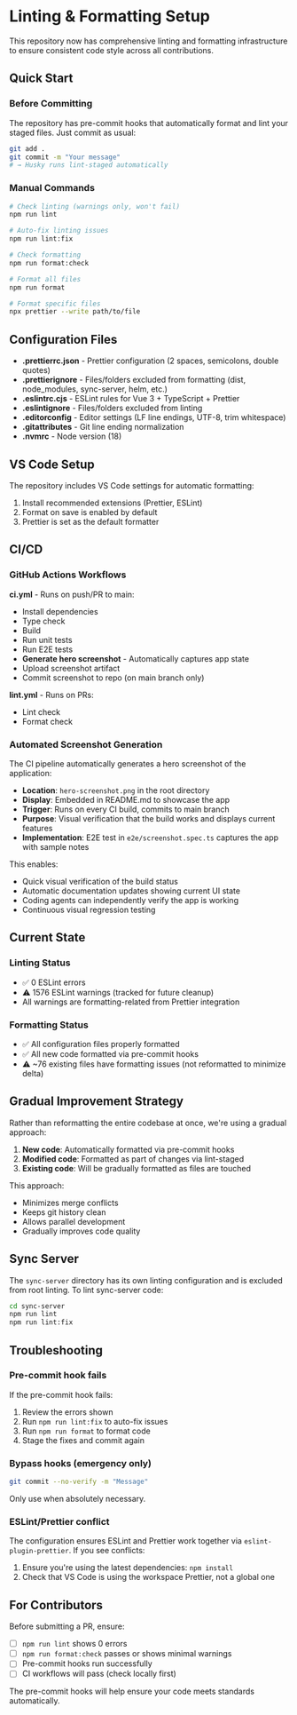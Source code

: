 # Linting & Formatting Setup

This repository now has comprehensive linting and formatting infrastructure to ensure consistent code style across all contributions.

## Quick Start

### Before Committing

The repository has pre-commit hooks that automatically format and lint your staged files. Just commit as usual:

```bash
git add .
git commit -m "Your message"
# → Husky runs lint-staged automatically
```

### Manual Commands

```bash
# Check linting (warnings only, won't fail)
npm run lint

# Auto-fix linting issues
npm run lint:fix

# Check formatting
npm run format:check

# Format all files
npm run format

# Format specific files
npx prettier --write path/to/file
```

## Configuration Files

- **.prettierrc.json** - Prettier configuration (2 spaces, semicolons, double quotes)
- **.prettierignore** - Files/folders excluded from formatting (dist, node_modules, sync-server, helm, etc.)
- **.eslintrc.cjs** - ESLint rules for Vue 3 + TypeScript + Prettier
- **.eslintignore** - Files/folders excluded from linting
- **.editorconfig** - Editor settings (LF line endings, UTF-8, trim whitespace)
- **.gitattributes** - Git line ending normalization
- **.nvmrc** - Node version (18)

## VS Code Setup

The repository includes VS Code settings for automatic formatting:

1. Install recommended extensions (Prettier, ESLint)
2. Format on save is enabled by default
3. Prettier is set as the default formatter

## CI/CD

### GitHub Actions Workflows

**ci.yml** - Runs on push/PR to main:

- Install dependencies
- Type check
- Build
- Run unit tests
- Run E2E tests
- **Generate hero screenshot** - Automatically captures app state
- Upload screenshot artifact
- Commit screenshot to repo (on main branch only)

**lint.yml** - Runs on PRs:

- Lint check
- Format check

### Automated Screenshot Generation

The CI pipeline automatically generates a hero screenshot of the application:

- **Location**: `hero-screenshot.png` in the root directory
- **Display**: Embedded in README.md to showcase the app
- **Trigger**: Runs on every CI build, commits to main branch
- **Purpose**: Visual verification that the build works and displays current features
- **Implementation**: E2E test in `e2e/screenshot.spec.ts` captures the app with sample notes

This enables:

- Quick visual verification of the build status
- Automatic documentation updates showing current UI state
- Coding agents can independently verify the app is working
- Continuous visual regression testing

## Current State

### Linting Status

- ✅ 0 ESLint errors
- ⚠️ 1576 ESLint warnings (tracked for future cleanup)
- All warnings are formatting-related from Prettier integration

### Formatting Status

- ✅ All configuration files properly formatted
- ✅ All new code formatted via pre-commit hooks
- ⚠️ ~76 existing files have formatting issues (not reformatted to minimize delta)

## Gradual Improvement Strategy

Rather than reformatting the entire codebase at once, we're using a gradual approach:

1. **New code**: Automatically formatted via pre-commit hooks
2. **Modified code**: Formatted as part of changes via lint-staged
3. **Existing code**: Will be gradually formatted as files are touched

This approach:

- Minimizes merge conflicts
- Keeps git history clean
- Allows parallel development
- Gradually improves code quality

## Sync Server

The `sync-server` directory has its own linting configuration and is excluded from root linting. To lint sync-server code:

```bash
cd sync-server
npm run lint
npm run lint:fix
```

## Troubleshooting

### Pre-commit hook fails

If the pre-commit hook fails:

1. Review the errors shown
2. Run `npm run lint:fix` to auto-fix issues
3. Run `npm run format` to format code
4. Stage the fixes and commit again

### Bypass hooks (emergency only)

```bash
git commit --no-verify -m "Message"
```

Only use when absolutely necessary.

### ESLint/Prettier conflict

The configuration ensures ESLint and Prettier work together via `eslint-plugin-prettier`. If you see conflicts:

1. Ensure you're using the latest dependencies: `npm install`
2. Check that VS Code is using the workspace Prettier, not a global one

## For Contributors

Before submitting a PR, ensure:

- [ ] `npm run lint` shows 0 errors
- [ ] `npm run format:check` passes or shows minimal warnings
- [ ] Pre-commit hooks run successfully
- [ ] CI workflows will pass (check locally first)

The pre-commit hooks will help ensure your code meets standards automatically.
